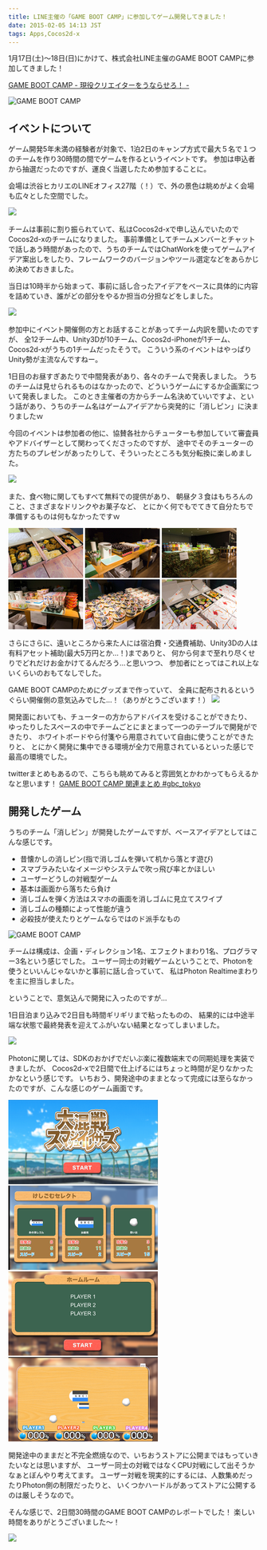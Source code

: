 ```yaml
---
title: LINE主催の「GAME BOOT CAMP」に参加してゲーム開発してきました！
date: 2015-02-05 14:13 JST
tags: Apps,Cocos2d-x
---
```


1月17日(土)〜18日(日)にかけて、株式会社LINE主催のGAME BOOT CAMPに参加してきました！

[GAME BOOT CAMP - 現役クリエイターをうならせろ！ -](http://gamebootcamp.net/)

![GAME BOOT CAMP](2015-02-05/DSC06084.jpg)

## イベントについて

ゲーム開発5年未満の経験者が対象で、1泊2日のキャンプ方式で最大５名で１つのチームを作り30時間の間でゲームを作るというイベントです。
参加は申込者から抽選だったのですが、運良く当選したため参加することに。

会場は渋谷ヒカリエのLINEオフィス27階（！）で、外の景色は眺めがよく会場も広々とした空間でした。

![](2015-02-05/DSC06256.jpg)

チームは事前に割り振られていて、私はCocos2d-xで申し込んでいたのでCocos2d-xのチームになりました。
事前準備としてチームメンバーとチャットで話しあう時間があったので、うちのチームではChatWorkを使ってゲームアイデア案出しをしたり、フレームワークのバージョンやツール選定などをあらかじめ決めておきました。

当日は10時半から始まって、事前に話し合ったアイデアをベースに具体的に内容を詰めていき、誰がどの部分をやるか担当の分担などをしました。

![](2015-02-05/DSC06160.jpg)

参加中にイベント開催側の方とお話することがあってチーム内訳を聞いたのですが、
全12チーム中、Unity3Dが10チーム、Cocos2d-iPhoneが1チーム、Cocos2d-xがうちの1チームだったそうで。
こういう系のイベントはやっぱりUnity勢が主流なんですねー。

1日目のお昼すぎあたりで中間発表があり、各々のチームで発表しました。
うちのチームは見せられるものはなかったので、どういうゲームにするか企画案について発表しました。
このとき主催者の方からチーム名決めていいですよ、という話があり、うちのチーム名はゲームアイデアから突発的に「消しピン」に決まりましたｗ

今回のイベントは参加者の他に、協賛各社からチューターも参加していて審査員やアドバイザーとして関わってくださったのですが、
途中でそのチューターの方たちのプレゼンがあったりして、そういったところも気分転換に楽しめました。

![](2015-02-05/DSC06179.jpg)

また、食べ物に関してもすべて無料での提供があり、
朝昼夕３食はもちろんのこと、さまざまなドリンクやお菓子など、
とにかく何でもでてきて自分たちで準備するものは何もなかったですｗ

<img src="/img/2015-02-05/DSC06167s.jpg" class="apps-img" />
<img src="/img/2015-02-05/DSC06229s.jpg" class="apps-img" />
<img src="/img/2015-02-05/DSC06235s.jpg" class="apps-img" />
<img src="/img/2015-02-05/DSC06237s.jpg" class="apps-img" />
<img src="/img/2015-02-05/DSC06257s.jpg" class="apps-img" />
<img src="/img/2015-02-05/DSC06265s.jpg" class="apps-img" />

さらにさらに、遠いところから来た人には宿泊費・交通費補助、Unity3Dの人は有料アセット補助(最大5万円とか…！)までありと、
何から何まで至れり尽くせりでどれだけお金かけてるんだろう…と思いつつ、
参加者にとってはこれ以上ないくらいのおもてなしでした。

GAME BOOT CAMPのためにグッズまで作っていて、
全員に配布されるというぐらい開催側の意気込みでした…！（ありがとうございます！）
![](2015-02-05/goods.png)

開発面においても、チューターの方からアドバイスを受けることができたり、
ゆったりしたスペースの中でチームごとにまとまって一つのテーブルで開発ができたり、
ホワイトボードやら付箋やら用意されていて自由に使うことができたりと、
とにかく開発に集中できる環境が全力で用意されているといった感じで最高の環境でした。

twitterまとめもあるので、こちらも眺めてみると雰囲気とかわかってもらえるかなと思います！
[GAME BOOT CAMP 関連まとめ #gbc_tokyo](http://togetter.com/li/772153)


## 開発したゲーム

うちのチーム「消しピン」が開発したゲームですが、ベースアイデアとしてはこんな感じです。

- 昔懐かしの消しピン(指で消しゴムを弾いて机から落とす遊び)
- スマブラみたいなイメージやシステムで吹っ飛び率とかほしい
- ユーザーどうしの対戦型ゲーム
- 基本は画面から落ちたら負け
- 消しゴムを弾く方法はスマホの画面を消しゴムに見立てスワイプ
- 消しゴムの種類によって性能が違う
- 必殺技が使えたりとゲームならではのド派手なもの

![GAME BOOT CAMP](2015-02-05/DSC06185.jpg)

チームは構成は、企画・ディレクション1名、エフェクトまわり1名、プログラマー3名という感じでした。
ユーザー同士の対戦ゲームということで、Photonを使うといいんじゃないかと事前に話し合っていて、
私はPhoton Realtimeまわりを主に担当しました。

ということで、意気込んで開発に入ったのですが…

1日目泊まり込みで2日目も時間ギリギリまで粘ったものの、
結果的には中途半端な状態で最終発表を迎えてふがいない結果となってしまいました。

![](2015-02-05/DSC06293.jpg)

Photonに関しては、SDKのおかげでだいぶ楽に複数端末での同期処理を実装できましたが、
Cocos2d-xで2日間で仕上げるにはちょっと時間が足りなかったかなという感じです。
いちおう、開発途中のままとなって完成には至らなかったのですが、こんな感じのゲーム画面です。

<img src="/img/2015-02-05/game1s.png" class="apps-img" />
<img src="/img/2015-02-05/game2s.png" class="apps-img" />
<img src="/img/2015-02-05/game3s.png" class="apps-img" />
<img src="/img/2015-02-05/game4s.png" class="apps-img" />

開発途中のままだと不完全燃焼なので、いちおうストアに公開まではもっていきたいなとは思いますが、
ユーザー同士の対戦ではなくCPU対戦にして出そうかなぁとぼんやり考えてます。
ユーザー対戦を現実的にするには、人数集めだったりPhoton側の制限だったりと、
いくつかハードルがあってストアに公開するのは厳しそうなので。

そんな感じで、2日間30時間のGAME BOOT CAMPのレポートでした！
楽しい時間をありがとうございました〜！

![](2015-02-05/DSC06395.jpg)
